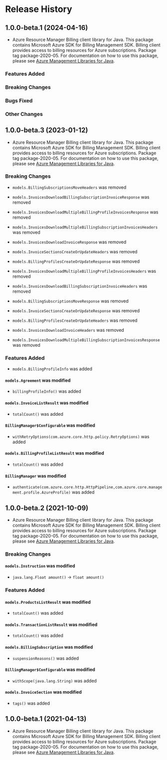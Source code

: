 # Release History

## 1.0.0-beta.1 (2024-04-16)

- Azure Resource Manager Billing client library for Java. This package contains Microsoft Azure SDK for Billing Management SDK. Billing client provides access to billing resources for Azure subscriptions. Package tag package-2020-05. For documentation on how to use this package, please see [Azure Management Libraries for Java](https://aka.ms/azsdk/java/mgmt).

### Features Added

### Breaking Changes

### Bugs Fixed

### Other Changes

## 1.0.0-beta.3 (2023-01-12)

- Azure Resource Manager Billing client library for Java. This package contains Microsoft Azure SDK for Billing Management SDK. Billing client provides access to billing resources for Azure subscriptions. Package tag package-2020-05. For documentation on how to use this package, please see [Azure Management Libraries for Java](https://aka.ms/azsdk/java/mgmt).

### Breaking Changes

* `models.BillingSubscriptionsMoveHeaders` was removed

* `models.InvoicesDownloadBillingSubscriptionInvoiceResponse` was removed

* `models.InvoicesDownloadMultipleBillingProfileInvoicesResponse` was removed

* `models.InvoicesDownloadMultipleBillingSubscriptionInvoicesHeaders` was removed

* `models.InvoicesDownloadInvoiceResponse` was removed

* `models.InvoiceSectionsCreateOrUpdateHeaders` was removed

* `models.BillingProfilesCreateOrUpdateResponse` was removed

* `models.InvoicesDownloadMultipleBillingProfileInvoicesHeaders` was removed

* `models.InvoicesDownloadBillingSubscriptionInvoiceHeaders` was removed

* `models.BillingSubscriptionsMoveResponse` was removed

* `models.InvoiceSectionsCreateOrUpdateResponse` was removed

* `models.BillingProfilesCreateOrUpdateHeaders` was removed

* `models.InvoicesDownloadInvoiceHeaders` was removed

* `models.InvoicesDownloadMultipleBillingSubscriptionInvoicesResponse` was removed

### Features Added

* `models.BillingProfileInfo` was added

#### `models.Agreement` was modified

* `billingProfileInfo()` was added

#### `models.InvoiceListResult` was modified

* `totalCount()` was added

#### `BillingManager$Configurable` was modified

* `withRetryOptions(com.azure.core.http.policy.RetryOptions)` was added

#### `models.BillingProfileListResult` was modified

* `totalCount()` was added

#### `BillingManager` was modified

* `authenticate(com.azure.core.http.HttpPipeline,com.azure.core.management.profile.AzureProfile)` was added

## 1.0.0-beta.2 (2021-10-09)

- Azure Resource Manager Billing client library for Java. This package contains Microsoft Azure SDK for Billing Management SDK. Billing client provides access to billing resources for Azure subscriptions. Package tag package-2020-05. For documentation on how to use this package, please see [Azure Management Libraries for Java](https://aka.ms/azsdk/java/mgmt).

### Breaking Changes

#### `models.Instruction` was modified

* `java.lang.Float amount()` -> `float amount()`

### Features Added

#### `models.ProductsListResult` was modified

* `totalCount()` was added

#### `models.TransactionListResult` was modified

* `totalCount()` was added

#### `models.BillingSubscription` was modified

* `suspensionReasons()` was added

#### `BillingManager$Configurable` was modified

* `withScope(java.lang.String)` was added

#### `models.InvoiceSection` was modified

* `tags()` was added

## 1.0.0-beta.1 (2021-04-13)

- Azure Resource Manager Billing client library for Java. This package contains Microsoft Azure SDK for Billing Management SDK. Billing client provides access to billing resources for Azure subscriptions. Package tag package-2020-05. For documentation on how to use this package, please see [Azure Management Libraries for Java](https://aka.ms/azsdk/java/mgmt).
